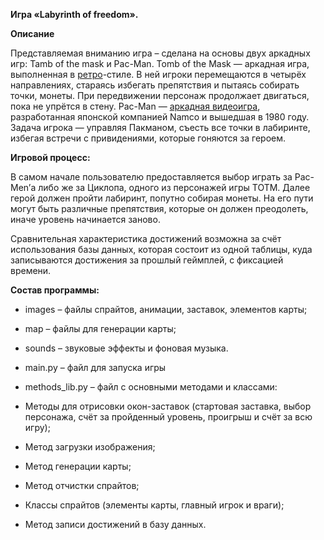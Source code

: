 **Игра «Labyrinth of freedom».**

**Описание**

Представляемая вниманию игра – сделана на основы двух аркадных игр: Tamb of the
mask и Pac-Man. Tomb of the Mask — аркадная игра, выполненная
в [ретро](https://ru.wikipedia.org/wiki/%D0%A0%D0%B5%D1%82%D1%80%D0%BE)-стиле. В
ней игроки перемещаются в четырёх направлениях, стараясь избегать препятствия и
пытаясь собирать точки, монеты. При передвижении персонаж продолжает двигаться,
пока не упрётся в стену. Pac-Man — [аркадная
видеоигра](https://ru.wikipedia.org/wiki/%D0%90%D1%80%D0%BA%D0%B0%D0%B4%D0%BD%D1%8B%D0%B9_%D0%B0%D0%B2%D1%82%D0%BE%D0%BC%D0%B0%D1%82),
разработанная японской компанией Namco и вышедшая в 1980 году. Задача игрока —
управляя Пакманом, съесть все точки в лабиринте, избегая встречи с привидениями,
которые гоняются за героем.

**Игровой процесс:**

В самом начале пользователю предоставляется выбор играть за Pac-Men’а либо же за
Циклопа, одного из персонажей игры TOTM. Далее герой должен пройти лабиринт,
попутно собирая монеты. На его пути могут быть различные препятствия, которые он
должен преодолеть, иначе уровень начинается заново.

Сравнительная характеристика достижений возможна за счёт использования базы
данных, которая состоит из одной таблицы, куда записываются достижения за
прошлый геймплей, с фиксацией времени.

**Состав программы:**

-   images – файлы спрайтов, анимации, заставок, элементов карты;

-   map – файлы для генерации карты;

-   sounds – звуковые эффекты и фоновая музыка.

-   main.py – файл для запуска игры

-   methods_lib.py – файл с основными методами и классами:

-   Методы для отрисовки окон-заставок (стартовая заставка, выбор персонажа,
    счёт за пройденный уровень, проигрыш и счёт за всю игру);

-   Метод загрузки изображения;

-   Метод генерации карты;

-   Метод отчистки спрайтов;

-   Классы спрайтов (элементы карты, главный игрок и враги);

-   Метод записи достижений в базу данных.
